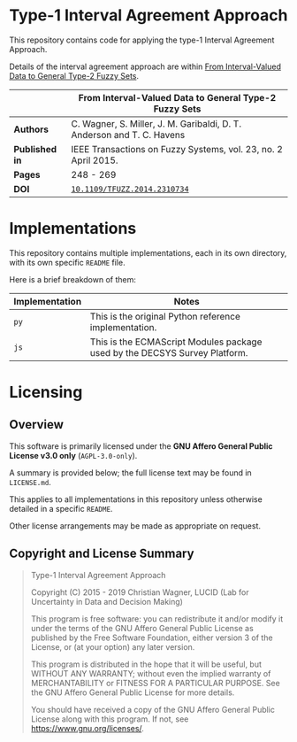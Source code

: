# Type-1 Interval Agreement Approach

This repository contains code for applying the type-1 Interval Agreement Approach.

Details of the interval agreement approach are within [From Interval-Valued Data to General Type-2 Fuzzy Sets](https://ieeexplore.ieee.org/document/6762925).

| | From Interval-Valued Data to General Type-2 Fuzzy Sets |
|-|-|
| **Authors** | C. Wagner, S. Miller, J. M. Garibaldi, D. T. Anderson and T. C. Havens |
| **Published in** | IEEE Transactions on Fuzzy Systems, vol. 23, no. 2 April 2015. |
| **Pages** | 248 - 269 |
| **DOI** | [`10.1109/TFUZZ.2014.2310734`](https://doi.org/10.1109/TFUZZ.2014.2310734) |

# Implementations

This repository contains multiple implementations, each in its own directory, with its own specific `README` file.

Here is a brief breakdown of them:

| Implementation | Notes |
| - | - |
| `py` | This is the original Python reference implementation. |
| `js` | This is the ECMAScript Modules package used by the DECSYS Survey Platform. |

# Licensing

## Overview

This software is primarily licensed under the **GNU Affero General Public License v3.0 only** (`AGPL-3.0-only`).

A summary is provided below; the full license text may be found in `LICENSE.md`.

This applies to all implementations in this repository unless otherwise detailed in a specific `README`.

Other license arrangements may be made as appropriate on request.

## Copyright and License Summary

> Type-1 Interval Agreement Approach
>
> Copyright (C) 2015 - 2019 Christian Wagner, LUCID (Lab for Uncertainty in Data and Decision Making)
>
> This program is free software: you can redistribute it and/or modify
it under the terms of the GNU Affero General Public License as published
by the Free Software Foundation, either version 3 of the License, or
(at your option) any later version.
>
> This program is distributed in the hope that it will be useful,
but WITHOUT ANY WARRANTY; without even the implied warranty of
MERCHANTABILITY or FITNESS FOR A PARTICULAR PURPOSE.  See the
GNU Affero General Public License for more details.
>
> You should have received a copy of the GNU Affero General Public License
along with this program.  If not, see <https://www.gnu.org/licenses/>.
